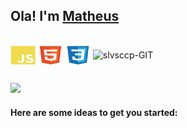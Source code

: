 <h2> <!---<img src="https://raw.githubusercontent.com/ABSphreak/ABSphreak/master/gifs/Hi.gif" width="20px">--->Ola! I'm <a href="https://github.com/slvsccp">Matheus</a>
</h2>

 <!--
  <img src="https://komarev.com/ghpvc/?username=slvsccp&color=green" alt="slvsccp" /> -->

<!---
<div>
  <a href="https://github.com/slvsccp">
  <img height="180em" src="https://github-readme-stats.vercel.app/api?username=slvsccp&show_icons=true&theme=dracula&include_all_commits=true&count_private=true"/>
  <img height="180em" src="https://github-readme-stats.vercel.app/api/top-langs/?username=slvsccp&layout=compact&langs_count=7&theme=dracula"/>
</div>
 --->


<!--
#### 📬 Find me at
[![Linkedin Badge](https://img.shields.io/badge/-LinkedIn-blue?style=flat-square&logo=Linkedin&logoColor=white&link=https://www.linkedin.com/in/matheusperfil/)](https://www.linkedin.com/in/matheusperfil/) 

Here are some ideas to get you started: -->

<div style="display: inline_block"><br>
  <img align="center" alt="slvsccp-Js" height="30" width="40" src="https://raw.githubusercontent.com/devicons/devicon/master/icons/javascript/javascript-plain.svg" />
  <img align="center" alt="slvsccp-HTML" height="30" width="40" src="https://raw.githubusercontent.com/devicons/devicon/master/icons/html5/html5-original.svg" />
  <img align="center" alt="slvsccp-CSS" height="30" width="40" src="https://raw.githubusercontent.com/devicons/devicon/master/icons/css3/css3-original.svg" />
  <!---<img align="center" alt="slvsccp-VUE" height="30" width="40" src="https://cdn.jsdelivr.net/gh/devicons/devicon/icons/vuejs/vuejs-original.svg" />--->
  <img align="center" alt="slvsccp-GIT" height="30" width="40" src="https://cdn.jsdelivr.net/gh/devicons/devicon/icons/git/git-original.svg" />
  <!---<img align="center" alt="slvsccp-LINUX" height="30" width="40" src="https://cdn.jsdelivr.net/gh/devicons/devicon/icons/linux/linux-original.svg" />--->

</div>
  
  ##
  
<div>
  <a href="https://www.linkedin.com/in/matheusperfil/" target="_blank"><img src="https://img.shields.io/badge/-LinkedIn-%230077B5?style=for-the-badge&logo=linkedin&logoColor=white" target="_blank"></a> 
</div>
  
  
<h4>Here are some ideas to get you started:</h4>
